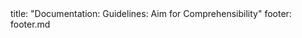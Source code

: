 <frontmatter>
title: "Documentation: Guidelines: Aim for Comprehensibility"
footer: footer.md
</frontmatter>

<include src="container-inPage-asFlat.md" boilerplate />